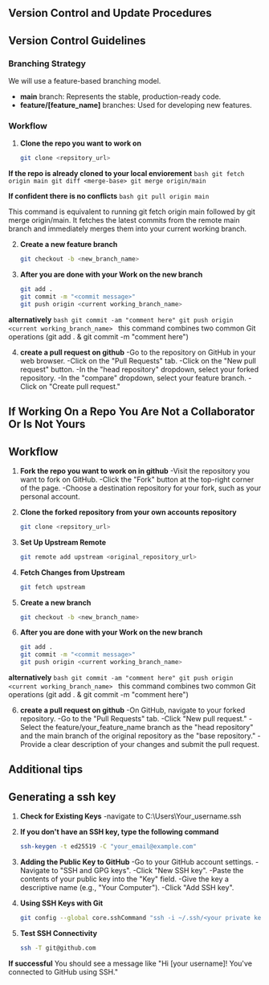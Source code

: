 ## Version Control and Update Procedures

## Version Control Guidelines

### Branching Strategy
We will use a feature-based branching model.

* **main** branch: Represents the stable, production-ready code.
* **feature/[feature_name]** branches: Used for developing new features.

### Workflow
1. **Clone the repo you want to work on**
    ```bash
    git clone <repsitory_url>
    ```

**If the repo is already cloned to your local enviorement**
    ```bash
    git fetch origin main
    git diff <merge-base>
    git merge origin/main
    ```

**If confident there is no conflicts**
    ```bash
    git pull origin main
    ```
    
This command is equivalent to running git fetch origin main followed by git merge origin/main. It fetches the latest commits from the remote main branch and immediately merges them into your current working branch.

2. **Create a new feature branch** 
   ```bash
   git checkout -b <new_branch_name>
   ```

3. **After you are done with your Work on the new branch**
    ```bash
    git add .
    git commit -m "<commit message>"
    git push origin <current working_branch_name>
    ```

**alternatively**
    ```bash
    git commit -am "comment here"
    git push origin <current working_branch_name>
    ```
this command combines two common Git operations (git add . & git commit -m "comment here")

4. **create a pull request on github**
    -Go to the repository on GitHub in your web browser.
    -Click on the "Pull Requests" tab.
    -Click on the "New pull request" button.
    -In the "head repository" dropdown, select your forked repository.
    -In the "compare" dropdown, select your feature branch.
    -Click on "Create pull request."

## If Working On a Repo You Are Not a Collaborator Or Is Not Yours

## Workflow

1. **Fork the repo you want to work on in github**
    -Visit the repository you want to fork on GitHub.
    -Click the "Fork" button at the top-right corner of the page.
    -Choose a destination repository for your fork, such as your personal account.

2. **Clone the forked repository from your own accounts repository**
   ```bash
   git clone <repsitory_url>
   ```

3. **Set Up Upstream Remote**
    ```bash
    git remote add upstream <original_repository_url>
    ```

4. **Fetch Changes from Upstream**
    ```bash
    git fetch upstream
    ```

5. **Create a new branch** 
   ```bash
   git checkout -b <new_branch_name>
   ```

6. **After you are done with your Work on the new branch**
    ```bash
    git add .
    git commit -m "<commit message>"
    git push origin <current working_branch_name>
    ```

**alternatively**
    ```bash
    git commit -am "comment here"
    git push origin <current working_branch_name>
    ```
this command combines two common Git operations (git add . & git commit -m "comment here")

6. **create a pull request on github**
    -On GitHub, navigate to your forked repository.
    -Go to the "Pull Requests" tab.
    -Click "New pull request."
    -Select the feature/your_feature_name branch as the "head repository" and the main branch of the original repository as the "base repository."
    -Provide a clear description of your changes and submit the pull request.

## Additional tips

## Generating a ssh key

1. **Check for Existing Keys**
    -navigate to C:\Users\Your_username\.ssh

2. **If you don't have an SSH key, type the following command**
    ```bash
    ssh-keygen -t ed25519 -C "your_email@example.com"
    ```

4. **Adding the Public Key to GitHub**
    -Go to your GitHub account settings.
    -Navigate to "SSH and GPG keys".
    -Click "New SSH key".
    -Paste the contents of your public key into the "Key" field.
    -Give the key a descriptive name (e.g., "Your Computer").
    -Click "Add SSH key".

5. **Using SSH Keys with Git**
    ```bash
    git config --global core.sshCommand "ssh -i ~/.ssh/<your private key file>"
    ```
    
6. **Test SSH Connectivity**
    ```bash
    ssh -T git@github.com
    ```

**If successful** 
    You should see a message like "Hi [your username]! You've connected to GitHub using SSH."

